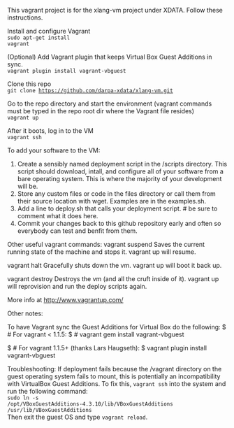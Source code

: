 This vagrant project is for the xlang-vm project under XDATA. Follow these instructions.


Install and configure Vagrant<br>
<code>sudo apt-get install vagrant</code>

(Optional) Add Vagrant plugin that keeps Virtual Box Guest Additions in sync.<br>
<code>vagrant plugin install vagrant-vbguest</code>

Clone this repo<br>
<code>git clone https://github.com/darpa-xdata/xlang-vm.git</code>

Go to the repo directory and start the environment (vagrant commands must be typed in the repo root dir where the Vagrant file resides)<br>
<code>vagrant up</code><br>

After it boots, log in to the VM<br>
<code>vagrant ssh</code><br>


To add your software to the VM:<br>
1. Create a sensibly named deployment script in the /scripts directory. This script should download, intall, and configure all of your software from a bare operating system. This is where the majority of your development will be.<br>
2. Store any custom files or code in the files directory or call them from their source location with wget. Examples are in the examples.sh.<br>
3. Add a line to deploy.sh that calls your deployment script. # be sure to comment what it does here.<br>
4. Commit your changes back to this github repository early and often so everybody can test and benfit from them.<br>

Other useful vagrant commands:
vagrant suspend
Saves the current running state of the machine and stops it. vagrant up will resume.

vagrant halt
Gracefully shuts down the vm. vagrant up will boot it back up.

vagrant destroy
Destroys the vm (and all the cruft inside of it). vagrant up will reprovision and run the deploy scripts again.

More info at http://www.vagrantup.com/

Other notes:

To have Vagrant sync the Guest Additions for Virtual Box do the following:
$ # For vagrant < 1.1.5:
$ # vagrant gem install vagrant-vbguest

$ # For vagrant 1.1.5+ (thanks Lars Haugseth):
$ vagrant plugin install vagrant-vbguest

Troubleshooting:
If deployment fails because the /vagrant directory on the guest operating system fails to mount, this is potentially an incompatibility with VirtualBox Guest Additions. To fix this, <code>vagrant ssh</code> into the system and run the following command:<br>
<code>sudo ln -s /opt/VBoxGuestAdditions-4.3.10/lib/VBoxGuestAdditions /usr/lib/VBoxGuestAdditions</code><br>
Then exit the guest OS and type <code>vagrant reload</code>. 

